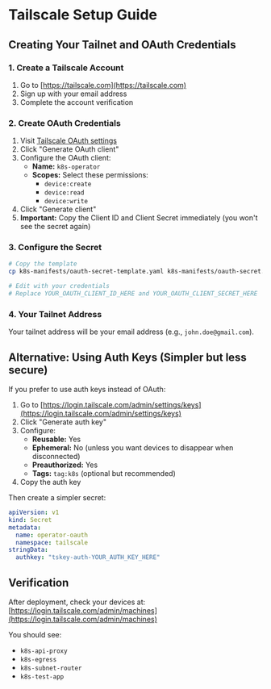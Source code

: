 # Tailscale Setup Guide

## Creating Your Tailnet and OAuth Credentials

### 1. Create a Tailscale Account
1. Go to [https://tailscale.com](https://tailscale.com)
2. Sign up with your email address
3. Complete the account verification

### 2. Create OAuth Credentials
1. Visit [Tailscale OAuth settings](https://login.tailscale.com/admin/settings/oauth)
2. Click "Generate OAuth client"
3. Configure the OAuth client:
   - **Name:** `k8s-operator`
   - **Scopes:** Select these permissions:
     - `device:create`
     - `device:read` 
     - `device:write`
4. Click "Generate client"
5. **Important:** Copy the Client ID and Client Secret immediately (you won't see the secret again)

### 3. Configure the Secret
```bash
# Copy the template
cp k8s-manifests/oauth-secret-template.yaml k8s-manifests/oauth-secret.yaml

# Edit with your credentials
# Replace YOUR_OAUTH_CLIENT_ID_HERE and YOUR_OAUTH_CLIENT_SECRET_HERE
```

### 4. Your Tailnet Address
Your tailnet address will be your email address (e.g., `john.doe@gmail.com`).

## Alternative: Using Auth Keys (Simpler but less secure)

If you prefer to use auth keys instead of OAuth:

1. Go to [https://login.tailscale.com/admin/settings/keys](https://login.tailscale.com/admin/settings/keys)
2. Click "Generate auth key"
3. Configure:
   - **Reusable:** Yes
   - **Ephemeral:** No (unless you want devices to disappear when disconnected)
   - **Preauthorized:** Yes
   - **Tags:** `tag:k8s` (optional but recommended)
4. Copy the auth key

Then create a simpler secret:
```yaml
apiVersion: v1
kind: Secret
metadata:
  name: operator-oauth
  namespace: tailscale
stringData:
  authkey: "tskey-auth-YOUR_AUTH_KEY_HERE"
```

## Verification
After deployment, check your devices at:
[https://login.tailscale.com/admin/machines](https://login.tailscale.com/admin/machines)

You should see:
- `k8s-api-proxy`
- `k8s-egress` 
- `k8s-subnet-router`
- `k8s-test-app`
